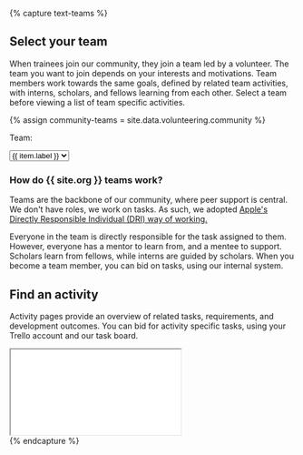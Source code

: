 {% capture text-teams %}
## Select your team

When trainees join our community, they join a team led by a volunteer.
The team you want to join depends on your interests and motivations.
Team members work towards the same goals, defined by related team activities, with interns, scholars, and fellows learning from each other.
Select a team before viewing a list of team specific activities.

{% assign community-teams = site.data.volunteering.community %}
<div class="row">
<div class="col-3">
<p>Team:</p>
</div>
<div class="col-3">
<select onchange="handleChange(this)">
{% for item in community-teams %}
<option value="{{ item.value | prepend: site.baseurl }}" label="{{ item.label }}">{{ item.text }}</option>
{% endfor %}
</select>
</div>
<div>
<h3>How do {{ site.org }} teams work?</h3>

Teams are the backbone of our community, where peer support is central.
We don't have roles, we work on tasks.
As such, we adopted <a href="https://mentorphile.com/2019/03/05/fostering-apples-culture-of-accountability-the-dri/">Apple's Directly Responsible Individual (DRI) way of working.</a>

Everyone in the team is directly responsible for the task assigned to them.
However, everyone has a mentor to learn from, and a mentee to support.
Scholars learn from fellows, while interns are guided by scholars.
When you become a team member, you can bid on tasks, using our internal system.
</div>
</div>

## Find an activity

Activity pages provide an overview of related tasks, requirements, and development outcomes.
You can bid for activity specific tasks, using your Trello account and our task board.

<div class="iframe-container">
<iframe src="{{ '/volunteering/research-and-development/index.html' | prepend: site.baseurl }}" title="Research and Development" id="iframe-id" class="responsive-iframe"></iframe>
</div>
{% endcapture %}